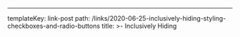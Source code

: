 ---
templateKey: link-post
path: /links/2020-06-25-inclusively-hiding-styling-checkboxes-and-radio-buttons
title: >-
    Inclusively Hiding 